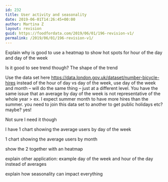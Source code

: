 ```yaml
---
id: 232
title: User activity and seasonality
date: 2019-06-01T14:26:45+00:00
author: Martina Z
layout: revision
guid: https://foodfordata.com/2019/06/01/196-revision-v1/
permalink: /2019/06/01/196-revision-v1/
---
```

Explain why is good to use a heatmap to show hot spots for hour of the day and day of the week

Is it good to see trend though? The shape of the trend

Use the data set here <https://data.london.gov.uk/dataset/number-bicycle-hires> instead of the hour of day vs day of the week, use day of the week and month &#8211; will do the same thing &#8211; just at a different level. You have the same issue that an average by day of the week is not representative of the whole year > ex. I expect summer month to have more hires than the summer. you need to join this data set to another to get public holidays etc? maybe? yes!

Not sure I need it though

I have 1 chart showing the average users by day of the week 

1 chart showing the average users by month

show the 2 together with an heatmap 

explain other application: example day of the week and hour of the day instead of averages

explain how seasonality can impact everything